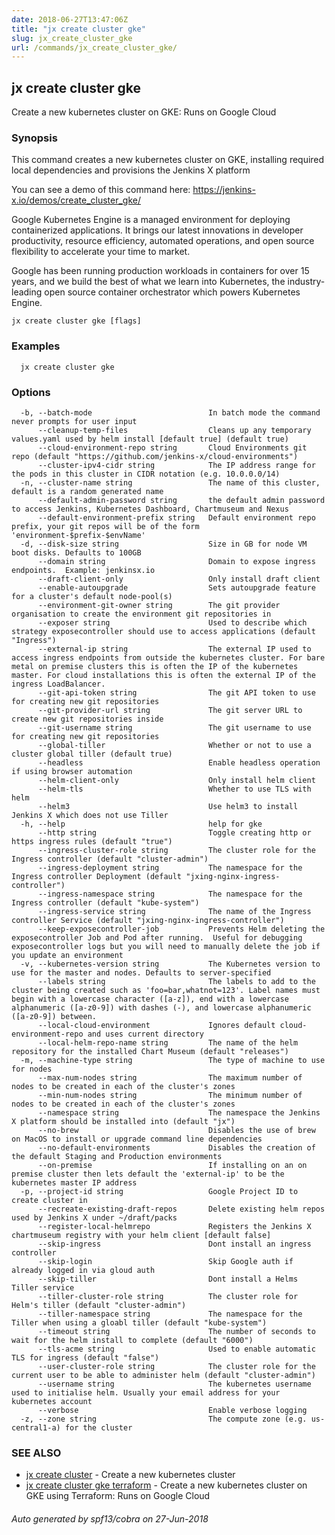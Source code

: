 ```yaml
---
date: 2018-06-27T13:47:06Z
title: "jx create cluster gke"
slug: jx_create_cluster_gke
url: /commands/jx_create_cluster_gke/
---
```

## jx create cluster gke

Create a new kubernetes cluster on GKE: Runs on Google Cloud

### Synopsis

This command creates a new kubernetes cluster on GKE, installing required local dependencies and provisions the Jenkins X platform 

You can see a demo of this command here: https://jenkins-x.io/demos/create_cluster_gke/

Google Kubernetes Engine is a managed environment for deploying containerized applications. It brings our latest innovations in developer productivity, resource efficiency, automated operations, and open source flexibility to accelerate your time to market. 

Google has been running production workloads in containers for over 15 years, and we build the best of what we learn into Kubernetes, the industry-leading open source container orchestrator which powers Kubernetes Engine.

```
jx create cluster gke [flags]
```

### Examples

```
  jx create cluster gke
```

### Options

```
  -b, --batch-mode                          In batch mode the command never prompts for user input
      --cleanup-temp-files                  Cleans up any temporary values.yaml used by helm install [default true] (default true)
      --cloud-environment-repo string       Cloud Environments git repo (default "https://github.com/jenkins-x/cloud-environments")
      --cluster-ipv4-cidr string            The IP address range for the pods in this cluster in CIDR notation (e.g. 10.0.0.0/14)
  -n, --cluster-name string                 The name of this cluster, default is a random generated name
      --default-admin-password string       the default admin password to access Jenkins, Kubernetes Dashboard, Chartmuseum and Nexus
      --default-environment-prefix string   Default environment repo prefix, your git repos will be of the form 'environment-$prefix-$envName'
  -d, --disk-size string                    Size in GB for node VM boot disks. Defaults to 100GB
      --domain string                       Domain to expose ingress endpoints.  Example: jenkinsx.io
      --draft-client-only                   Only install draft client
      --enable-autoupgrade                  Sets autoupgrade feature for a cluster's default node-pool(s)
      --environment-git-owner string        The git provider organisation to create the environment git repositories in
      --exposer string                      Used to describe which strategy exposecontroller should use to access applications (default "Ingress")
      --external-ip string                  The external IP used to access ingress endpoints from outside the kubernetes cluster. For bare metal on premise clusters this is often the IP of the kubernetes master. For cloud installations this is often the external IP of the ingress LoadBalancer.
      --git-api-token string                The git API token to use for creating new git repositories
      --git-provider-url string             The git server URL to create new git repositories inside
      --git-username string                 The git username to use for creating new git repositories
      --global-tiller                       Whether or not to use a cluster global tiller (default true)
      --headless                            Enable headless operation if using browser automation
      --helm-client-only                    Only install helm client
      --helm-tls                            Whether to use TLS with helm
      --helm3                               Use helm3 to install Jenkins X which does not use Tiller
  -h, --help                                help for gke
      --http string                         Toggle creating http or https ingress rules (default "true")
      --ingress-cluster-role string         The cluster role for the Ingress controller (default "cluster-admin")
      --ingress-deployment string           The namespace for the Ingress controller Deployment (default "jxing-nginx-ingress-controller")
      --ingress-namespace string            The namespace for the Ingress controller (default "kube-system")
      --ingress-service string              The name of the Ingress controller Service (default "jxing-nginx-ingress-controller")
      --keep-exposecontroller-job           Prevents Helm deleting the exposecontroller Job and Pod after running.  Useful for debugging exposecontroller logs but you will need to manually delete the job if you update an environment
  -v, --kubernetes-version string           The Kubernetes version to use for the master and nodes. Defaults to server-specified
      --labels string                       The labels to add to the cluster being created such as 'foo=bar,whatnot=123'. Label names must begin with a lowercase character ([a-z]), end with a lowercase alphanumeric ([a-z0-9]) with dashes (-), and lowercase alphanumeric ([a-z0-9]) between.
      --local-cloud-environment             Ignores default cloud-environment-repo and uses current directory 
      --local-helm-repo-name string         The name of the helm repository for the installed Chart Museum (default "releases")
  -m, --machine-type string                 The type of machine to use for nodes
      --max-num-nodes string                The maximum number of nodes to be created in each of the cluster's zones
      --min-num-nodes string                The minimum number of nodes to be created in each of the cluster's zones
      --namespace string                    The namespace the Jenkins X platform should be installed into (default "jx")
      --no-brew                             Disables the use of brew on MacOS to install or upgrade command line dependencies
      --no-default-environments             Disables the creation of the default Staging and Production environments
      --on-premise                          If installing on an on premise cluster then lets default the 'external-ip' to be the kubernetes master IP address
  -p, --project-id string                   Google Project ID to create cluster in
      --recreate-existing-draft-repos       Delete existing helm repos used by Jenkins X under ~/draft/packs
      --register-local-helmrepo             Registers the Jenkins X chartmuseum registry with your helm client [default false]
      --skip-ingress                        Dont install an ingress controller
      --skip-login                          Skip Google auth if already logged in via gloud auth
      --skip-tiller                         Dont install a Helms Tiller service
      --tiller-cluster-role string          The cluster role for Helm's tiller (default "cluster-admin")
      --tiller-namespace string             The namespace for the Tiller when using a gloabl tiller (default "kube-system")
      --timeout string                      The number of seconds to wait for the helm install to complete (default "6000")
      --tls-acme string                     Used to enable automatic TLS for ingress (default "false")
      --user-cluster-role string            The cluster role for the current user to be able to administer helm (default "cluster-admin")
      --username string                     The kubernetes username used to initialise helm. Usually your email address for your kubernetes account
      --verbose                             Enable verbose logging
  -z, --zone string                         The compute zone (e.g. us-central1-a) for the cluster
```

### SEE ALSO

* [jx create cluster](/commands/jx_create_cluster/)	 - Create a new kubernetes cluster
* [jx create cluster gke terraform](/commands/jx_create_cluster_gke_terraform/)	 - Create a new kubernetes cluster on GKE using Terraform: Runs on Google Cloud

###### Auto generated by spf13/cobra on 27-Jun-2018
